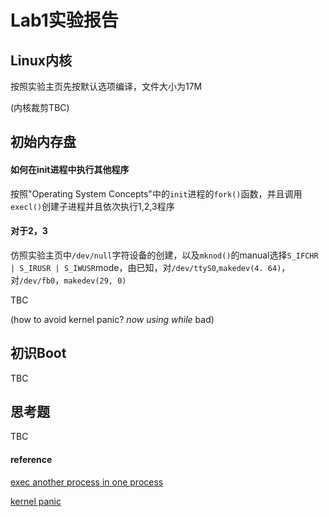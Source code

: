 #   Lab1实验报告

## Linux内核

按照实验主页先按默认选项编译，文件大小为17M

(内核裁剪TBC)

## 初始内存盘

#### 如何在init进程中执行其他程序

按照"Operating System Concepts"中的``init``进程的`fork()`函数，并且调用`execl()`创建子进程并且依次执行1,2,3程序

#### 对于2，3

仿照实验主页中`/dev/null`字符设备的创建，以及`mknod()`的manual选择`S_IFCHR | S_IRUSR | S_IWUSR`mode，由已知，对`/dev/ttyS0`,`makedev(4. 64)`，对`/dev/fb0`，`makedev(29, 0)`

TBC

(how to avoid kernel panic? *now using while* bad)


## 初识Boot

TBC


## 思考题

TBC

#### reference

[exec another process in one process](https://stackoverflow.com/questions/5237482/how-do-i-execute-external-program-within-c-code-in-linux-with-arguments)

[kernel panic](https://www.redhat.com/sysadmin/linux-kernel-panic)